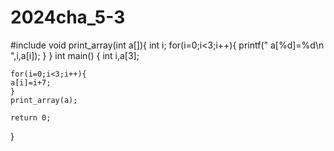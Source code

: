 # 2024cha_5-3
#include <iostream>
void print_array(int a[]){
    int i;
    for(i=0;i<3;i++){
    printf(" a[%d]=%d\n ",i,a[i]);
    }
}
int main()
{
    int i,a[3];
    
    for(i=0;i<3;i++){
    a[i]=i+7;
    }   
    print_array(a);
    
    return 0;
}
